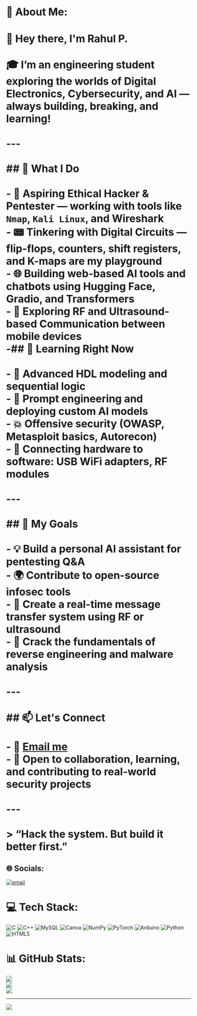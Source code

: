 # 💫 About Me:
# 👋 Hey there, I'm Rahul P.<br><br>🎓 I’m an engineering student exploring the worlds of **Digital Electronics**, **Cybersecurity**, and **AI** — always building, breaking, and learning!<br><br>---<br><br>## 🔧 What I Do<br><br>- 🔐 Aspiring **Ethical Hacker** & **Pentester** — working with tools like `Nmap`, `Kali Linux`, and Wireshark<br>- 📟 Tinkering with **Digital Circuits** — flip-flops, counters, shift registers, and K-maps are my playground<br>- 🌐 Building web-based **AI tools** and chatbots using Hugging Face, Gradio, and Transformers<br>- 📡 Exploring **RF and Ultrasound-based Communication** between mobile devices<br>-## 🧠 Learning Right Now<br><br>- 🧾 Advanced **HDL modeling** and **sequential logic**<br>- 🧠 Prompt engineering and deploying **custom AI models**<br>- 💥 Offensive security (OWASP, Metasploit basics, Autorecon)<br>- 🔌 Connecting hardware to software: USB WiFi adapters, RF modules<br><br>---<br><br>## 🌱 My Goals<br><br>- 💡 Build a personal **AI assistant** for pentesting Q&A<br>- 🌍 Contribute to open-source **infosec tools**<br>- 🧪 Create a real-time **message transfer system** using RF or ultrasound<br>- 🎯 Crack the fundamentals of **reverse engineering** and malware analysis<br><br>---<br><br>## 📫 Let's Connect<br><br>- 📧 [Email me](rahulpradeeb40@gmail.com)<br>- 💬 Open to collaboration, learning, and contributing to real-world security projects<br><br>---<br><br>> “Hack the system. But build it better first.”  <br>


## 🌐 Socials:
[![email](https://img.shields.io/badge/Email-D14836?logo=gmail&logoColor=white)](mailto:rahulpradeeb40@gmail.com) 

# 💻 Tech Stack:
![C](https://img.shields.io/badge/c-%2300599C.svg?style=for-the-badge&logo=c&logoColor=white) ![C++](https://img.shields.io/badge/c++-%2300599C.svg?style=for-the-badge&logo=c%2B%2B&logoColor=white) ![MySQL](https://img.shields.io/badge/mysql-4479A1.svg?style=for-the-badge&logo=mysql&logoColor=white) ![Canva](https://img.shields.io/badge/Canva-%2300C4CC.svg?style=for-the-badge&logo=Canva&logoColor=white) ![NumPy](https://img.shields.io/badge/numpy-%23013243.svg?style=for-the-badge&logo=numpy&logoColor=white) ![PyTorch](https://img.shields.io/badge/PyTorch-%23EE4C2C.svg?style=for-the-badge&logo=PyTorch&logoColor=white) ![Arduino](https://img.shields.io/badge/-Arduino-00979D?style=for-the-badge&logo=Arduino&logoColor=white) ![Python](https://img.shields.io/badge/python-3670A0?style=for-the-badge&logo=python&logoColor=ffdd54) ![HTML5](https://img.shields.io/badge/html5-%23E34F26.svg?style=for-the-badge&logo=html5&logoColor=white)
# 📊 GitHub Stats:
![](https://github-readme-stats.vercel.app/api?username=rahul91617115&theme=dark&hide_border=false&include_all_commits=false&count_private=false)<br/>
![](https://nirzak-streak-stats.vercel.app/?user=rahul91617115&theme=dark&hide_border=false)<br/>
![](https://github-readme-stats.vercel.app/api/top-langs/?username=rahul91617115&theme=dark&hide_border=false&include_all_commits=false&count_private=false&layout=compact)

---
[![](https://visitcount.itsvg.in/api?id=rahul91617115&icon=0&color=0)](https://visitcount.itsvg.in)




